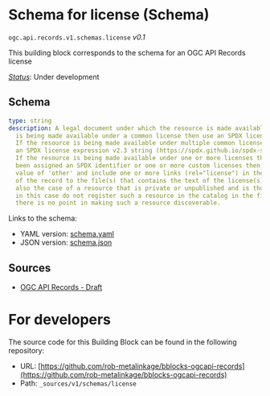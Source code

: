 
# Schema for license (Schema)

`ogc.api.records.v1.schemas.license` *v0.1*

This building block corresponds to the schema for an OGC API Records license

[*Status*](http://www.opengis.net/def/status): Under development

## Schema

```yaml
type: string
description: A legal document under which the resource is made available. If the resource
  is being made available under a common license then use an SPDX license id (https://spdx.org/licenses/).
  If the resource is being made available under multiple common licenses then use
  an SPDX license expression v2.3 string (https://spdx.github.io/spdx-spec/v2.3/SPDX-license-expressions/)
  If the resource is being made available under one or more licenses that haven't
  been assigned an SPDX identifier or one or more custom licenses then use a string
  value of 'other' and include one or more links (rel="license") in the `link` section
  of the record to the file(s) that contains the text of the license(s). There is
  also the case of a resource that is private or unpublished and is thus unlicensed;
  in this case do not register such a resource in the catalog in the first place since
  there is no point in making such a resource discoverable.

```

Links to the schema:

* YAML version: [schema.yaml](https://rob-metalinkage.github.io/bblocks-ogcapi-records/build/annotated/api/records/v1/schemas/license/schema.json)
* JSON version: [schema.json](https://rob-metalinkage.github.io/bblocks-ogcapi-records/build/annotated/api/records/v1/schemas/license/schema.yaml)

## Sources

* [OGC API Records - Draft](https://docs.ogc.org/DRAFTS/20-004.html)

# For developers

The source code for this Building Block can be found in the following repository:

* URL: [https://github.com/rob-metalinkage/bblocks-ogcapi-records](https://github.com/rob-metalinkage/bblocks-ogcapi-records)
* Path: `_sources/v1/schemas/license`

